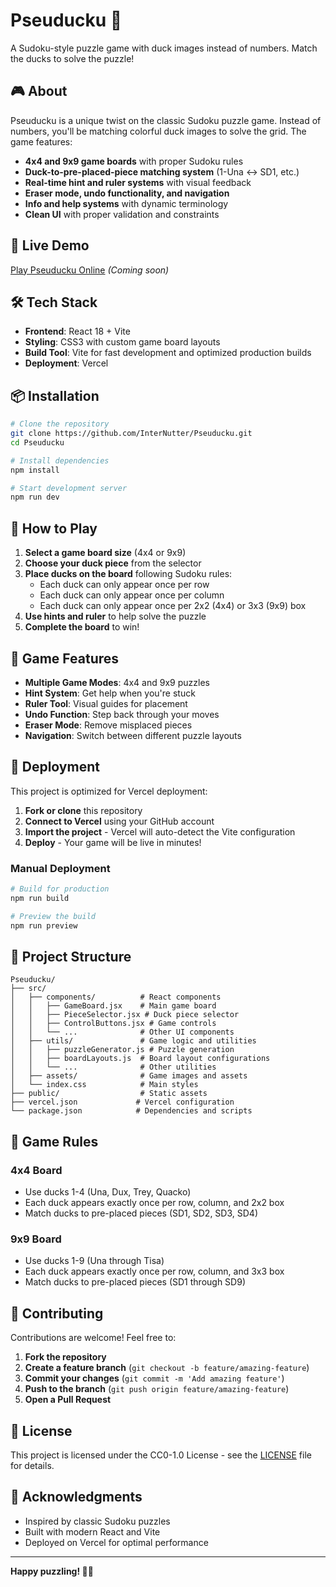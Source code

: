 # Pseuducku 🦆

A Sudoku-style puzzle game with duck images instead of numbers. Match the ducks to solve the puzzle!

## 🎮 About

Pseuducku is a unique twist on the classic Sudoku puzzle game. Instead of numbers, you'll be matching colorful duck images to solve the grid. The game features:

- **4x4 and 9x9 game boards** with proper Sudoku rules
- **Duck-to-pre-placed-piece matching system** (1-Una ↔ SD1, etc.)
- **Real-time hint and ruler systems** with visual feedback
- **Eraser mode, undo functionality, and navigation**
- **Info and help systems** with dynamic terminology
- **Clean UI** with proper validation and constraints

## 🚀 Live Demo

[Play Pseuducku Online](https://pseuducku.vercel.app) *(Coming soon)*

## 🛠️ Tech Stack

- **Frontend**: React 18 + Vite
- **Styling**: CSS3 with custom game board layouts
- **Build Tool**: Vite for fast development and optimized production builds
- **Deployment**: Vercel

## 📦 Installation

```bash
# Clone the repository
git clone https://github.com/InterNutter/Pseuducku.git
cd Pseuducku

# Install dependencies
npm install

# Start development server
npm run dev
```

## 🎯 How to Play

1. **Select a game board size** (4x4 or 9x9)
2. **Choose your duck piece** from the selector
3. **Place ducks on the board** following Sudoku rules:
   - Each duck can only appear once per row
   - Each duck can only appear once per column
   - Each duck can only appear once per 2x2 (4x4) or 3x3 (9x9) box
4. **Use hints and ruler** to help solve the puzzle
5. **Complete the board** to win!

## 🎨 Game Features

- **Multiple Game Modes**: 4x4 and 9x9 puzzles
- **Hint System**: Get help when you're stuck
- **Ruler Tool**: Visual guides for placement
- **Undo Function**: Step back through your moves
- **Eraser Mode**: Remove misplaced pieces
- **Navigation**: Switch between different puzzle layouts

## 🚀 Deployment

This project is optimized for Vercel deployment:

1. **Fork or clone** this repository
2. **Connect to Vercel** using your GitHub account
3. **Import the project** - Vercel will auto-detect the Vite configuration
4. **Deploy** - Your game will be live in minutes!

### Manual Deployment

```bash
# Build for production
npm run build

# Preview the build
npm run preview
```

## 📁 Project Structure

```
Pseuducku/
├── src/
│   ├── components/          # React components
│   │   ├── GameBoard.jsx    # Main game board
│   │   ├── PieceSelector.jsx # Duck piece selector
│   │   ├── ControlButtons.jsx # Game controls
│   │   └── ...              # Other UI components
│   ├── utils/               # Game logic and utilities
│   │   ├── puzzleGenerator.js # Puzzle generation
│   │   ├── boardLayouts.js  # Board layout configurations
│   │   └── ...              # Other utilities
│   ├── assets/              # Game images and assets
│   └── index.css            # Main styles
├── public/                  # Static assets
├── vercel.json             # Vercel configuration
└── package.json            # Dependencies and scripts
```

## 🎯 Game Rules

### 4x4 Board
- Use ducks 1-4 (Una, Dux, Trey, Quacko)
- Each duck appears exactly once per row, column, and 2x2 box
- Match ducks to pre-placed pieces (SD1, SD2, SD3, SD4)

### 9x9 Board
- Use ducks 1-9 (Una through Tisa)
- Each duck appears exactly once per row, column, and 3x3 box
- Match ducks to pre-placed pieces (SD1 through SD9)

## 🤝 Contributing

Contributions are welcome! Feel free to:

1. **Fork the repository**
2. **Create a feature branch** (`git checkout -b feature/amazing-feature`)
3. **Commit your changes** (`git commit -m 'Add amazing feature'`)
4. **Push to the branch** (`git push origin feature/amazing-feature`)
5. **Open a Pull Request**

## 📄 License

This project is licensed under the CC0-1.0 License - see the [LICENSE](LICENSE) file for details.

## 🙏 Acknowledgments

- Inspired by classic Sudoku puzzles
- Built with modern React and Vite
- Deployed on Vercel for optimal performance

---

**Happy puzzling! 🦆✨**
